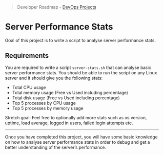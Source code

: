 > Developer Roadmap - [DevOps Projects](https://roadmap.sh/projects/server-stats)

# Server Performance Stats
Goal of this project is to write a script to analyse server performance stats.

## Requirements

You are required to write a script `server-stats.sh` that can analyse basic server performance stats. You should be able to run the script on any Linux server and it should give you the following stats:
* Total CPU usage
* Total memory usage (Free vs Used including percentage)
* Total disk usage (Free vs Used including percentage)
* Top 5 processes by CPU usage
* Top 5 processes by memory usage

Stretch goal: Feel free to optionally add more stats such as os version, uptime, load average, logged in users, failed login attempts etc.

---

Once you have completed this project, you will have some basic knowledge on how to analyse server performance stats in order to debug and get a better understanding of the server’s performance.